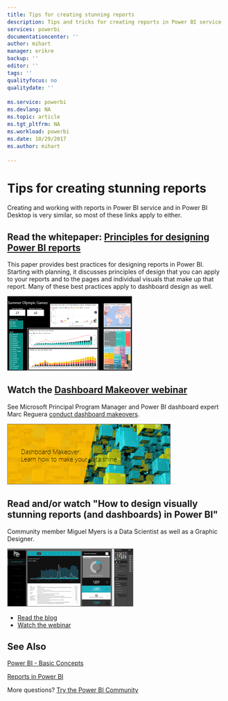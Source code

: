 ```yaml
---
title: Tips for creating stunning reports
description: Tips and tricks for creating reports in Power BI service
services: powerbi
documentationcenter: ''
author: mihart
manager: erikre
backup: ''
editor: ''
tags: ''
qualityfocus: no
qualitydate: ''

ms.service: powerbi
ms.devlang: NA
ms.topic: article
ms.tgt_pltfrm: NA
ms.workload: powerbi
ms.date: 10/29/2017
ms.author: mihart

---
```

# Tips for creating stunning reports
Creating and working with reports in Power BI service and in Power BI Desktop is very similar, so most of these links apply to either.

## Read the whitepaper: [Principles for designing Power BI reports](power-bi-visualization-best-practices.md)
This paper provides best practices for designing reports in Power BI. Starting with planning, it discusses principles of design that you can apply to your reports and to the pages and individual visuals that make up that report. Many of these best practices apply to dashboard design as well.

![](media/power-bi-reports-tips-and-tricks-for-creating/power-bi-example.png)

## Watch the [Dashboard Makeover webinar](https://info.microsoft.com/CO-PowerBI-WBNR-FY16-05May-12-Dashboard-Makeover-Registration.html)
See Microsoft Principal Program Manager and Power BI dashboard expert Marc Reguera [conduct dashboard makeovers](https://info.microsoft.com/CO-PowerBI-WBNR-FY16-05May-12-Dashboard-Makeover-Registration.html).

![](media/power-bi-reports-tips-and-tricks-for-creating/power-bi-makeover-webinar.png)

## Read and/or watch "How to design visually stunning reports (and dashboards) in Power BI"
Community member Miguel Myers is a Data Scientist as well as a Graphic Designer.

![](media/power-bi-reports-tips-and-tricks-for-creating/power-bi-reports.png)

* [Read the blog](https://powerbi.microsoft.com/blog/how-to-design-visually-stunning-reports/)
* [Watch the webinar](https://info.microsoft.com/CO-PowerBI-WBNR-FY16-04Apr-19-Design-Reports-in-PowerBI-Registration.html)

## See Also
[Power BI - Basic Concepts](powerbi-service-basic-concepts.md)

[Reports in Power BI](powerbi-service-reports.md)

More questions? [Try the Power BI Community](http://community.powerbi.com/)

